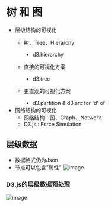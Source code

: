 # 树 和 图
- 层级结构的可视化
  - 树、Tree、Hierarchy
    - d3.hierarchy
   
  - 直接的可视化方案
    - d3.tree
   
  - 更直观的可视化方案
    -  d3.partition & d3.arc for 'd' of <path>
- 网络结构的可视化
  - 网络结构：图、Graph、Network
  - D3.js : Force Simulation
 
## 层级数据
- 数据格式仍为Json
- 节点可以包含"属性"
![image](https://github.com/MingQi-Z/KnowledgeD3.js/assets/77725176/51abb588-15ce-4eb0-b9cf-85b11b902ce0)
### D3.js的层级数据预处理
![image](https://github.com/MingQi-Z/KnowledgeD3.js/assets/77725176/d5f3307b-fc21-4040-b7c4-68154d7f4b70)
